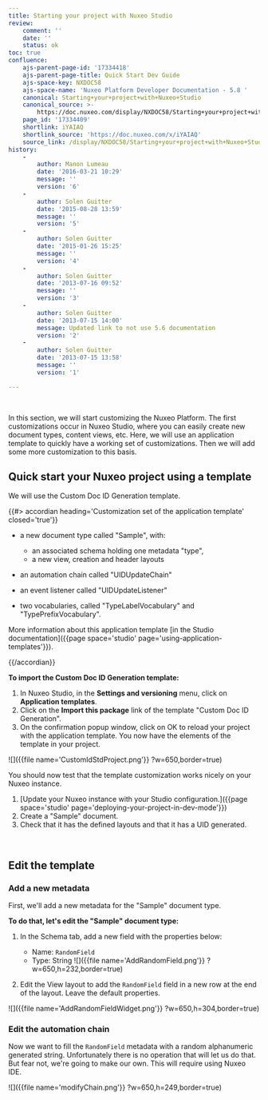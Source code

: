 ```yaml
---
title: Starting your project with Nuxeo Studio
review:
    comment: ''
    date: ''
    status: ok
toc: true
confluence:
    ajs-parent-page-id: '17334418'
    ajs-parent-page-title: Quick Start Dev Guide
    ajs-space-key: NXDOC58
    ajs-space-name: 'Nuxeo Platform Developer Documentation - 5.8 '
    canonical: Starting+your+project+with+Nuxeo+Studio
    canonical_source: >-
        https://doc.nuxeo.com/display/NXDOC58/Starting+your+project+with+Nuxeo+Studio
    page_id: '17334409'
    shortlink: iYAIAQ
    shortlink_source: 'https://doc.nuxeo.com/x/iYAIAQ'
    source_link: /display/NXDOC58/Starting+your+project+with+Nuxeo+Studio
history:
    - 
        author: Manon Lumeau
        date: '2016-03-21 10:29'
        message: ''
        version: '6'
    - 
        author: Solen Guitter
        date: '2015-08-28 13:59'
        message: ''
        version: '5'
    - 
        author: Solen Guitter
        date: '2015-01-26 15:25'
        message: ''
        version: '4'
    - 
        author: Solen Guitter
        date: '2013-07-16 09:52'
        message: ''
        version: '3'
    - 
        author: Solen Guitter
        date: '2013-07-15 14:00'
        message: Updated link to not use 5.6 documentation
        version: '2'
    - 
        author: Solen Guitter
        date: '2013-07-15 13:58'
        message: ''
        version: '1'

---
```

&nbsp;

In this section, we will start customizing the Nuxeo Platform. The first customizations occur in Nuxeo Studio, where you can easily create new document types, content views, etc. Here, we will use an application template to quickly have a working set of customizations. Then we will add some more customization to this basis.

## Quick start your Nuxeo project using a template

We will use the Custom Doc ID Generation template.

{{#> accordian heading='Customization set of the application template' closed='true'}}

*   a new document type called "Sample", with:

    *   an associated schema holding one metadata "type",
    *   a new view, creation and header layouts
*   an automation chain called "UIDUpdateChain"
*   an event listener called "UIDUpdateListener"
*   two vocabularies, called "TypeLabelVocabulary" and "TypePrefixVocabulary".

More information about this application template [in the Studio documentation]({{page space='studio' page='using-application-templates'}}).

{{/accordian}}

**To import the Custom Doc ID Generation template:**

1.  In Nuxeo Studio, in the **Settings and versioning** menu, click on **Application templates**.
2.  Click on the **Import this package** link of the template "Custom Doc ID Generation".
3.  On the confirmation popup window, click on OK to reload your project with the application template.
    You now have the elements of the template in your project.

![]({{file name='CustomIdStdProject.png'}} ?w=650,border=true)

You should now test that the template customization works nicely on your Nuxeo instance.

1.  [Update your Nuxeo instance with your Studio configuration.]({{page space='studio' page='deploying-your-project-in-dev-mode'}})
2.  Create a "Sample" document.
3.  Check that it has the defined layouts and that it has a UID generated.

&nbsp;

## Edit the template

### Add a new metadata

First, we'll add a new metadata for the "Sample" document type.

**To do that, let's edit the "Sample" document type:**

1.  In the Schema tab, add a new field with the properties below:

    *   Name: `RandomField`
    *   Type: String
        ![]({{file name='AddRandomField.png'}} ?w=650,h=232,border=true)
2.  Edit the View layout to add the&nbsp;`RandomField` field in a new row at the end of the layout. Leave the default properties.

![]({{file name='AddRandomFieldWidget.png'}} ?w=650,h=304,border=true)

### Edit the automation chain

Now we want to fill the `RandomField` metadata with a random alphanumeric generated string. Unfortunately there is no operation that will let us do that. But fear not, we're going to make our own. This will require using Nuxeo IDE.

![]({{file name='modifyChain.png'}} ?w=650,h=249,border=true)